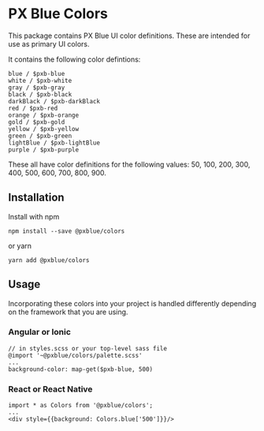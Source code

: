 # PX Blue Colors

This package contains PX Blue UI color definitions. These are intended for use as primary UI colors.

It contains the following color defintions:

```
blue / $pxb-blue
white / $pxb-white
gray / $pxb-gray
black / $pxb-black
darkBlack / $pxb-darkBlack
red / $pxb-red
orange / $pxb-orange
gold / $pxb-gold
yellow / $pxb-yellow
green / $pxb-green
lightBlue / $pxb-lightBlue
purple / $pxb-purple
```

These all have color definitions for the following values: 50, 100, 200, 300, 400, 500, 600, 700, 800, 900.

## Installation

Install with npm

```
npm install --save @pxblue/colors
```

or yarn

```
yarn add @pxblue/colors
```

## Usage

Incorporating these colors into your project is handled differently depending on the framework that you are using.

### Angular or Ionic

```
// in styles.scss or your top-level sass file
@import '~@pxblue/colors/palette.scss'
...
background-color: map-get($pxb-blue, 500)
```

### React or React Native

```
import * as Colors from '@pxblue/colors';
...
<div style={{background: Colors.blue['500']}}/>
```
